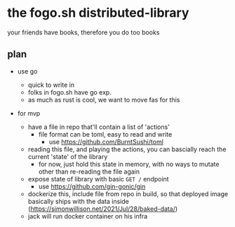 # the fogo.sh distributed-library

your friends have books, therefore you do too books

## plan

- use go
  - quick to write in
  - folks in fogo.sh have go exp.
  - as much as rust is cool, we want to move fas for this

- for mvp
  - have a file in repo that'll contain a list of 'actions'
    - file format can be toml, easy to read and write
      - use https://github.com/BurntSushi/toml
  - reading this file, and playing the actions, you can bascially reach the current 'state' of the library
    - for now, just hold this state in memory, with no ways to mutate other than re-reading the file again
  - expose state of library with basic `GET /` endpoint
    - use https://github.com/gin-gonic/gin
  - dockerize this, include file from repo in build, so that deployed image basically ships with the data inside (https://simonwillison.net/2021/Jul/28/baked-data/)
  - jack will run docker container on his infra
